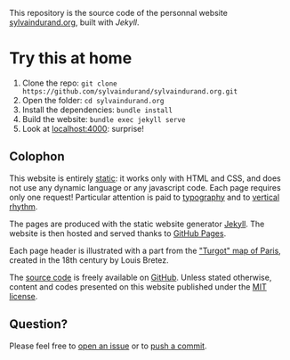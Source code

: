 This repository is the source code of the personnal website [sylvaindurand.org](http://sylvaindurand.org), built with *Jekyll*.

# Try this at home

1. Clone the repo: `git clone https://github.com/sylvaindurand/sylvaindurand.org.git`
2. Open the folder: `cd sylvaindurand.org`
3. Install the dependencies: `bundle install`
4. Build the website: `bundle exec jekyll serve`
5. Look at [localhost:4000](http://localhost:4000): surprise!

## Colophon
This website is entirely [static](https://en.wikipedia.org/wiki/Static_web_page): it works only with HTML and CSS, and does not use any dynamic language or any javascript code. Each page requires only one request! Particular attention is paid to [typography](http://webtypography.net/) and to [vertical rhythm](http://webtypography.net/2.2.2).

The pages are produced with the static website generator [Jekyll](http://jekyllrb.com/). The website is then hosted and served thanks to [GitHub Pages](https://pages.github.com/). 

Each page header is illustrated with a part from the ["Turgot" map of Paris](https://en.wikipedia.org/wiki/Turgot_map_of_Paris), created in the 18th century by Louis Bretez.

The [source code](https://github.com/sylvaindurand/sylvaindurand.org) is freely available on [GitHub](https://github.com/sylvaindurand/sylvaindurand.org). Unless stated otherwise, content and codes presented on this website published under the [MIT license](http://opensource.org/licenses/MIT).

## Question?
Please feel free to [open an issue](https://github.com/sylvaindurand/sylvaindurand.org/issues) or to [push a commit](https://github.com/sylvaindurand/sylvaindurand.org/pulls).

